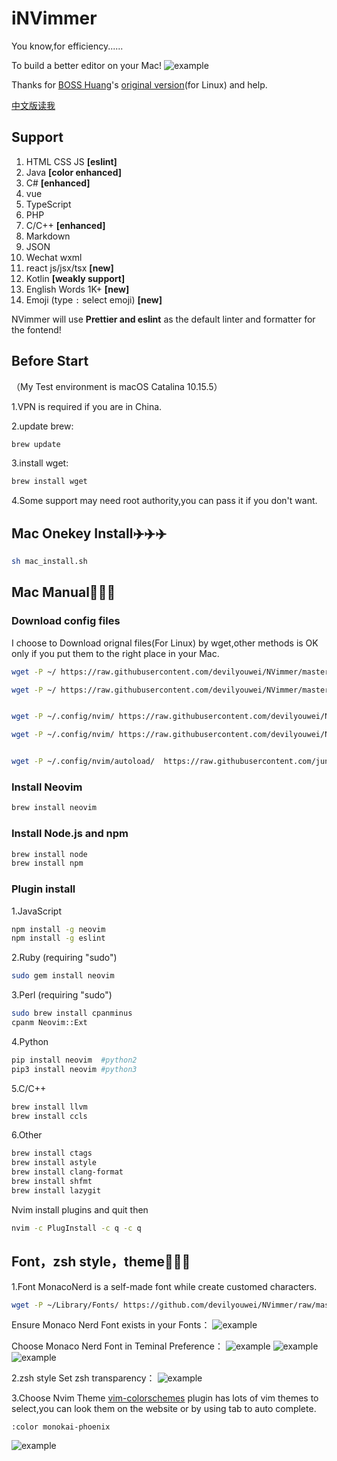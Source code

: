 # iNVimmer
You know,for efficiency......

To build a better editor on your Mac!
 ![example](img/img0.png)

Thanks for [BOSS Huang](https://github.com/devilyouwei)'s [original version](https://github.com/devilyouwei/NVimmer)(for Linux) and help.

[中文版读我](README.md)

## Support

1. HTML CSS JS **[eslint]**
2. Java **[color enhanced]**
3. C# **[enhanced]**
4. vue
5. TypeScript
6. PHP
7. C/C++ **[enhanced]**
8. Markdown
9. JSON
10. Wechat wxml
11. react js/jsx/tsx **[new]**
12. Kotlin **[weakly support]**
13. English Words 1K+ **[new]**
14. Emoji (type `:` select emoji) **[new]**

NVimmer will use **Prettier and eslint** as the default linter and formatter for the fontend!

## Before Start
 （My Test environment is macOS Catalina 10.15.5）
 
 1.VPN is required if you are in China.
 
 2.update brew:
 ```bash
brew update
```
3.install wget:
```bash
brew install wget
```
4.Some support may need root authority,you can pass it if you don't want.

 
 
 ## Mac Onekey Install✈️✈️✈️
 
 ```bash
sh mac_install.sh
 ```

## Mac Manual🔨🔨🔨

### Download config files
I choose to Download orignal files(For Linux) by wget,other methods is OK only if you put them to the right place in your Mac.
```bash
wget -P ~/ https://raw.githubusercontent.com/devilyouwei/NVimmer/master/.prettierrc.json

wget -P ~/ https://raw.githubusercontent.com/devilyouwei/NVimmer/master/.eslintrc.json


wget -P ~/.config/nvim/ https://raw.githubusercontent.com/devilyouwei/NVimmer/master/nvim/coc-settings.json

wget -P ~/.config/nvim/ https://raw.githubusercontent.com/devilyouwei/NVimmer/master/nvim/init.vim


wget -P ~/.config/nvim/autoload/  https://raw.githubusercontent.com/junegunn/vim-plug/master/plug.vim
```

### Install Neovim
```bash
brew install neovim
```

### Install Node.js and npm
```bash
brew install node
brew install npm
```
### Plugin install
1.JavaScript
```bash
npm install -g neovim
npm install -g eslint
```
2.Ruby
(requiring "sudo") 
```bash
sudo gem install neovim
```
3.Perl
(requiring "sudo") 
```bash
sudo brew install cpanminus
cpanm Neovim::Ext
```
4.Python
```bash
pip install neovim  #python2
pip3 install neovim #python3
```
5.C/C++
```bash
brew install llvm
brew install ccls
```

6.Other
```bash
brew install ctags
brew install astyle
brew install clang-format
brew install shfmt
brew install lazygit
```
Nvim install plugins and quit then
```bash
nvim -c PlugInstall -c q -c q
```

## Font，zsh style，theme💃💃💃
1.Font
MonacoNerd is a self-made font while create customed characters.
```bash
wget -P ~/Library/Fonts/ https://github.com/devilyouwei/NVimmer/raw/master/fonts/linux/MonacoNerd.ttf
```
Ensure Monaco Nerd Font exists in your Fonts：
![example](img/img4.png)
 
Choose Monaco Nerd Font in Teminal Preference：
![example](img/img1.png)
![example](img/img2.png)
![example](img/img3.png)

2.zsh style
Set zsh transparency：
![example](img/img5.png)

3.Choose Nvim Theme
[vim-colorschemes](https://github.com/flazz/vim-colorschemes) plugin has lots of vim themes to select,you can look them on the website or by using tab to auto complete.
```
:color monokai-phoenix
```
![example](img/img6.png)

